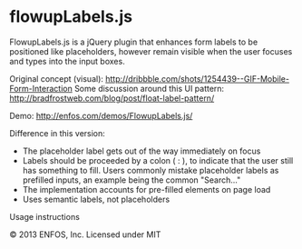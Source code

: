 flowupLabels.js
===============

FlowupLabels.js is a jQuery plugin that enhances form labels to be positioned like placeholders, however remain visible when the user focuses and types into the input boxes.

Original concept (visual): http://dribbble.com/shots/1254439--GIF-Mobile-Form-Interaction
Some discussion around this UI pattern: http://bradfrostweb.com/blog/post/float-label-pattern/

Demo: http://enfos.com/demos/FlowupLabels.js/


Difference in this version: 
- The placeholder label gets out of the way immediately on focus
- Labels should be proceeded by a colon ( : ), to indicate that the user still has something to fill. Users commonly mistake placeholder labels as prefilled inputs, an example being the common "Search..."
- The implementation accounts for pre-filled elements on page load
- Uses semantic labels, not placeholders


Usage instructions



&copy; 2013 ENFOS, Inc.
Licensed under MIT